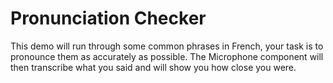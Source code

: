 # Pronunciation Checker

This demo will run through some common phrases in French, your task is to pronounce them as accurately as possible. The Microphone component will then transcribe what you said and will show you how close you were.